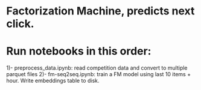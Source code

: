 # Factorization Machine, predicts next click.

# Run notebooks in this order:
1)- preprocess_data.ipynb: read competition data and convert to multiple parquet files
2)- fm-seq2seq.ipynb: train a FM model using last 10 items + hour. Write embeddings table to disk.
